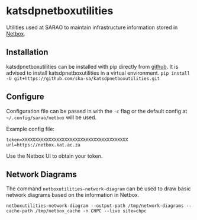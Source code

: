 katsdpnetboxutilities
=====================

Utilities used at SARAO to maintain infrastructure information stored in [Netbox](https://github.com/netbox-community/netbox).

Installation
------------

katsdpnetboxutilities can be installed with pip directly from [github](https://github.com/ska-sa/katsdpnetboxutilities).
It is advised to install katsdpnetboxutilities in a virtual environment.
`pip install -U git+https://github.com/ska-sa/katsdpnetboxutilities.git`

Configure
---------

Configuration file can be passed in with the `-c` flag or the default config at `~/.config/sarao/netbox` will be used.

Example config file:

    token=XXXXXXXXXXXXXXXXXXXXXXXXXXXXXXXXXXXXXXXX
    url=https://netbox.kat.ac.za
 
Use the Netbox UI to obtain your token.

Network Diagrams
-----------------

The command `netboxutilities-network-diagram` can be used to draw basic network diagrams based on the information in Netbox.

`netboxutilities-network-diagram --output-path /tmp/network-diagrams --cache-path /tmp/netbox_cache -n CHPC --live site=chpc`
